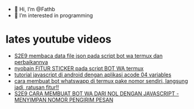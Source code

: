 - 👋 Hi, I’m @Fathb
- 👀 I’m interested in programming

# lates youtube videos
<!-- YOUTUBE:START -->
- [S2E9 membaca data file json pada script bot wa termux dan perbaikannya](https://www.youtube.com/watch?v=QoM7TpFOrKk)
- [nyobain FITUR STICKER pada script BOT WA termux](https://www.youtube.com/watch?v=XA8SlBKBbuU)
- [tutorial javascript di android dengan aplikasi acode 04 variables](https://www.youtube.com/watch?v=vZ1FsIfwon8)
- [cara membuat bot whatswapp di termux pake nomor sendiri, langsung jadi, ratusan fitur!!](https://www.youtube.com/watch?v=EovYAqpLbcA)
- [S2E9 CARA MEMBUAT BOT WA DARI NOL DENGAN JAVASCRIPT - MENYIMPAN NOMOR PENGIRIM PESAN](https://www.youtube.com/watch?v=JWq8xXxaUVs)
<!-- YOUTUBE:END -->

<!---
Fathb/Fathb is a ✨ special ✨ repository because its `README.md` (this file) appears on your GitHub profile.
You can click the Preview link to take a look at your changes.
--->
